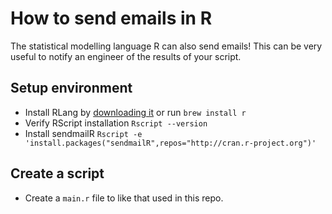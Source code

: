 # How to send emails in R
The statistical modelling language R can also send emails! This can be very useful to notify an engineer of the results of your script.

## Setup environment
- Install RLang by [downloading it](https://cloud.r-project.org/) or run `brew install r`
- Verify RScript installation `Rscript --version`
- Install sendmailR `Rscript -e 'install.packages("sendmailR",repos="http://cran.r-project.org")'`

## Create a script
- Create a `main.r` file to like that used in this repo.
